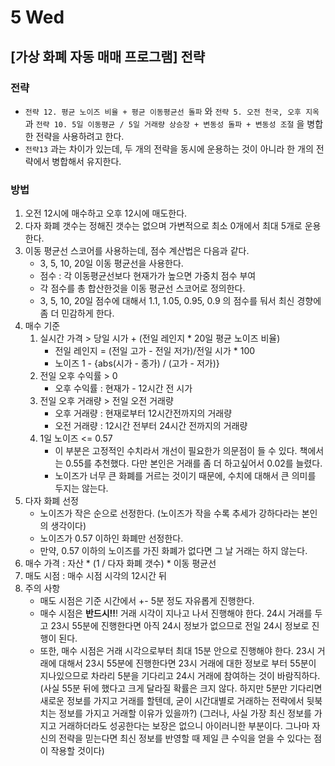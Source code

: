# 5 Wed

## \[가상 화폐 자동 매매 프로그램\] 전략

### 전략

* `전략 12. 평균 노이즈 비율 + 평균 이동평균선 돌파` 와 `전략 5. 오전 천국, 오후 지옥` 과 `전략 10. 5일 이동평균 / 5일 거래량 상승장 + 변동성 돌파 + 변동성 조절` 을 병합한 전략을 사용하려고 한다.
* `전략13` 과는 차이가 있는데, 두 개의 전략을 동시에 운용하는 것이 아니라 한 개의 전략에서 병합해서 유지한다.

### 방법

1. 오전 12시에 매수하고 오후 12시에 매도한다.
2. 다자 화폐 갯수는 정해진 갯수는 없으며 가변적으로 최소 0개에서 최대 5개로 운용한다.
3. 이동 평균선 스코어를 사용하는데, 점수 계산법은 다음과 같다.
   * 3, 5, 10, 20일 이동 평균선을 사용한다.
   * 점수 : 각 이동평균선보다 현재가가 높으면 가중치 점수 부여
   * 각 점수를 총 합산한것을 이동 평균선 스코어로 정의한다.
   * 3, 5, 10, 20일 점수에 대해서 1.1, 1.05, 0.95, 0.9 의 점수를 둬서 최신 경향에 좀 더 민감하게 한다.
4. 매수 기준
   1. 실시간 가격 &gt; 당일 시가 + \(전일 레인지 \* 20일 평균 노이즈 비율\)
      * 전일 레인지 = \(전일 고가 - 전일 저가\)/전일 시가 \* 100
      * 노이즈 1 - {abs\(시가 - 종가\) / \(고가 - 저가\)}
   2. 전일 오후 수익률 &gt; 0
      * 오후 수익률 : 현재가 - 12시간 전 시가
   3. 전일 오후 거래량 &gt; 전일 오전 거래량
      * 오후 거래량 : 현재로부터 12시간전까지의 거래량
      * 오전 거래량 : 12시간 전부터 24시간 전까지의 거래량
   4. 1일 노이즈 &lt;= 0.57
      * 이 부분은 고정적인 수치라서 개선이 필요한가 의문점이 들 수 있다. 책에서는 0.55를 추천했다. 다만 본인은 거래를 좀 더 하고싶어서 0.02를 늘렸다.
      * 노이즈가 너무 큰 화폐를 거르는 것이기 때문에, 수치에 대해서 큰 의미를 두지는 않는다.
5. 다자 화폐 선정
   * 노이즈가 작은 순으로 선정한다. \(노이즈가 작을 수록 추세가 강하다라는 본인의 생각이다\)
   * 노이즈가 0.57 이하인 화폐만 선정한다.
   * 만약, 0.57 이하의 노이즈를 가진 화폐가 없다면 그 날 거래는 하지 않는다.
6. 매수 가격 : 자산 \* \(1 / 다자 화폐 갯수\) \* 이동 평균선
7. 매도 시점 : 매수 시점 시각의 12시간 뒤
8. 주의 사항
   * 매도 시점은 기준 시간에서 +- 5분 정도 자유롭게 진행한다.
   * 매수 시점은 **반드시!!**! 거래 시각이 지나고 나서 진행해야 한다. 24시 거래를 두고 23시 55분에 진행한다면 아직 24시 정보가 없으므로 전일 24시 정보로 진행이 된다.
   * 또한, 매수 시점은 거래 시각으로부터 최대 15분 안으로 진행해야 한다. 23시 거래에 대해서 23시 55분에 진행한다면 23시 거래에 대한 정보로 부터 55분이 지나있으므로 차라리 5분을 기다리고 24시 거래에 참여하는 것이 바람직하다. \(사실 55분 뒤에 했다고 크게 달라질 확률은 크지 않다. 하지만 5분만 기다리면 새로운 정보를 가지고 거래를 할텐데, 굳이 시간대별로 거래하는 전략에서 뒷북치는 정보를 가지고 거래할 이유가 있을까?\) \(그러나, 사실 가장 최신 정보를 가지고 거래하더라도 성공한다는 보장은 없으니 아이러니한 부분이다. 그나마 자신의 전략을 믿는다면 최신 정보를 반영할 때 제일 큰 수익을 얻을 수 있다는 점이 작용할 것이다\)



